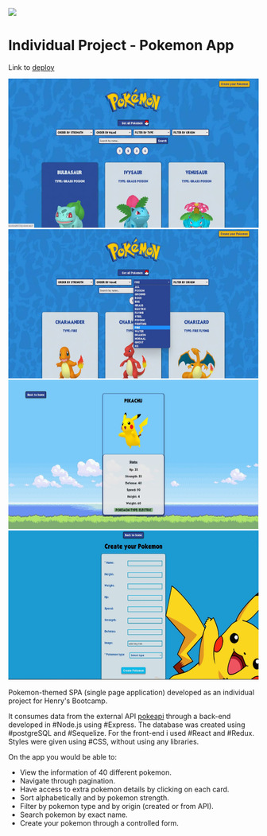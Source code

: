 <p align='left'>
    <img src='https://static.wixstatic.com/media/85087f_0d84cbeaeb824fca8f7ff18d7c9eaafd~mv2.png/v1/fill/w_160,h_30,al_c,q_85,usm_0.66_1.00_0.01/Logo_completo_Color_1PNG.webp' </img>
</p>

# Individual Project - Pokemon App
Link to [deploy](https://pokemon-app-ivory.vercel.app/)

<p align="left">
  <img height="300" width= auto src="./Page1.jpeg" />
  <img height="300" width= auto src="./Page2.jpeg" />
  <img height="300" width= auto src="./Page3.jpeg" />
  <img height="300" width= auto src="./Page4.jpeg" />
</p>


Pokemon-themed SPA (single page application) developed as an individual project for Henry's Bootcamp.

It consumes data from the external API [pokeapi](https://pokeapi.co/) through a back-end developed in #Node.js using #Express. The database was created using #postgreSQL and #Sequelize. 
For the front-end i used #React and #Redux. Styles were given using #CSS, without using any libraries.

On the app you would be able to:
- View the information of 40 different pokemon.
- Navigate through pagination.
- Have access to extra pokemon details by clicking on each card.
- Sort alphabetically and by pokemon strength.
- Filter by pokemon type and by origin (created or from API).
- Search pokemon by exact name.
- Create your pokemon through a controlled form.
  
